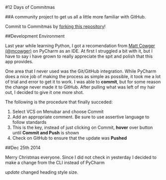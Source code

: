 #12 Days of Commitmas


##A community project to get us all a little more familiar with GitHub. 

Commit to Commitmas by [forking this repository](https://github.com/mjbrender/12-days-of-commitmas#beginner)!


##Development Environment

Last year while learning Python, I got a recomendation from [Matt Cowger (@mcowger)](http://twitter.com/mcowger) on PyCharm as an IDE. At first I 
struggled a bit with it, but I have to say i have grown to really appreciate the spit and polish that this app provides.

One area that I never used was the Git/GitHub integration. While PyCharm does a nice job of making the process as simple
as possible, it took me a lot of trial and error to get it to work. I was able to **commit**, but for some reason the 
change never made it to GitHub. After pulling what was left of my hair out, I decided to give it one more shot.

The following is the procedure that finally succeded:

1. Select VCS on Menubar and choose Commit
2. Add an appropriate comment. Be sure to use assertive language to follow standards
3. This is the key, instead of just clicking on Commit, **hover** over button until **Commit and Push** is shown
4. Check on GitHub to ensure that the update was **Pushed**


##Dec 25th 2014

Merry Christmas everyone. Since I did not check in yesterday I decided to make a change from the CLI instead of PyCharm

*update* changed heading style size.

